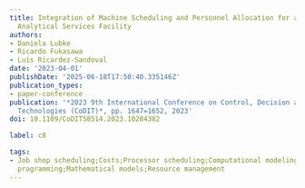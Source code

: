 ```yaml
---
title: Integration of Machine Scheduling and Personnel Allocation for an Industrial-Scale
  Analytical Services Facility
authors:
- Daniela Lubke
- Ricardo Fukasawa
- Luis Ricardez-Sandoval
date: '2023-04-01'
publishDate: '2025-06-18T17:50:40.335146Z'
publication_types:
- paper-conference
publication: '*2023 9th International Conference on Control, Decision and Information
  Technologies (CoDIT)*, pp. 1647=1652, 2023'
doi: 10.1109/CoDIT58514.2023.10284382

label: c8

tags:
- Job shop scheduling;Costs;Processor scheduling;Computational modeling;Integer linear
  programming;Mathematical models;Resource management
---
```

